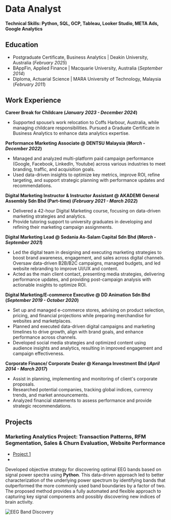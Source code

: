 # Data Analyst

#### Technical Skills: Python, SQL, GCP, Tableau, Looker Studio, META Ads, Google Analytics

## Education
- Postgraduate Certificate, Business Analytics | Deakin University, Australia (_February 2025_)								       		
- BAppFin, Applied Finance	| Macquarie University, Australia (_September 2014_)	 			        		
- Diploma, Actuarial Science | MARA University of Technology, Malaysia (_February 2011_)

## Work Experience
**Career Break for Childcare (_January 2023 - December 2024_)**
- Supported spouse’s work relocation to Coffs Harbour, Australia, while managing childcare responsibilities. Pursued a Graduate Certificate in Business Analytics to enhance data analytics expertise.

**Performance Marketing Associate @ DENTSU Malaysia (_March - December 2022_)**
- Managed and analyzed multi-platform paid campaign performance (Google, Facebook, LinkedIn, Youtube) across various industries to meet branding, traffic, and acquisition goals.
- Used data-driven insights to optimize key metrics, improve ROI, refine targeting, and support strategic planning with performance updates and recommendations.

**Digital Marketing Instructor & Instructor Assistant @ AKADEMI General Assembly Sdn Bhd (Part-time) (_February 2021 - March 2022_)**
- Delivered a 42-hour Digital Marketing course, focusing on data-driven marketing strategies and analytics.
- Provide tutoring support to university graduates in developing and refining their marketing campaign assignments.

**Digital Marketing Lead @ Sedania As-Salam Capital Sdn Bhd (_March - September 2021_)**
- Led the digital team in designing and executing marketing strategies to boost brand awareness, engagement, and sales across digital channels. Oversaw data-driven B2B/B2C campaigns, managed budgets, and led website rebranding to improve UI/UX and content.
- Acted as the main client contact, presenting media strategies, delivering performance updates, and providing post-campaign analysis with actionable insights to optimize ROI.

**Digital Marketing/E-commerce Executive @ DD Animation Sdn Bhd (_September 2019 - October 2020_)**
- Set up and managed e-commerce stores, advising on product selection, pricing, and financial projections while preparing merchandise for websites and marketplaces.
- Planned and executed data-driven digital campaigns and marketing timelines to drive growth, align with brand goals, and enhance performance across channels.
- Developed social media strategies and optimized content using audience insights and analytics, resulting in improved engagement and campaign effectiveness.
  
**Corporate Finance/ Corporate Dealer @ Kenanga Investment Bhd (_April 2014 - March 2017_)**
- Assist in planning, implementing and monitoring of client's corporate proposals.
- Researched potential companies, tracking global indices, currency trends, and market announcements.
- Analyzed financial statements to assess performance and provide strategic recommendations.
  
## Projects
### Marketing Analytics Project: Transaction Patterns, RFM Segmentation, Sales & Churn Evaluation, Website Performance
- [Project 1](Customer-Behaviour-Analysis/README.md)
- 

Developed objective strategy for discovering optimal EEG bands based on signal power spectra using **Python**. This data-driven approach led to better characterization of the underlying power spectrum by identifying bands that outperformed the more commonly used band boundaries by a factor of two. The proposed method provides a fully automated and flexible approach to capturing key signal components and possibly discovering new indices of brain activity.

![EEG Band Discovery](/assets/img/eeg_band_discovery.jpeg)
